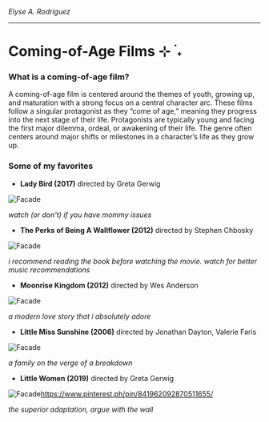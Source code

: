 *Elyse A. Rodriguez*

____________________________________________

# Coming-of-Age Films ⊹ ࣪ ˖
### What is a coming-of-age film?
A coming-of-age film is centered around the themes of youth, growing up, and maturation with a strong focus on a central character arc. These films follow a singular protagonist as they “come of age,” meaning they progress into the next stage of their life. Protagonists are typically young and facing the first major dilemma, ordeal, or awakening of their life. The genre often centers around major shifts or milestones in a character’s life as they grow up. 
### Some of my favorites
- **Lady Bird (2017)** directed by Greta Gerwig

![Facade](https://www.pinterest.ph/pin/841962092870511671/)

*watch (or don't) if you have mommy issues*

- **The Perks of Being A Wallflower (2012)** directed by Stephen Chbosky

![Facade](https://www.pinterest.ph/pin/841962092870511658/)

*i recommend reading the book before watching the movie. watch for better music recommendations*

- **Moonrise Kingdom (2012)** directed by Wes Anderson

![Facade](https://www.pinterest.ph/pin/841962092870511660/)

*a modern love story that i absolutely adore*

- **Little Miss Sunshine (2006)** directed by Jonathan Dayton, Valerie Faris

![Facade](https://www.pinterest.ph/pin/841962092870511673/)

*a family on the verge of a breakdown*

- **Little Women (2019)** directed by Greta Gerwig

![Facade](https://www.pinterest.ph/pin/841962092870511655/)https://www.pinterest.ph/pin/841962092870511655/

*the superior adaptation, argue with the wall*
